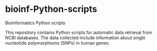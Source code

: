 # bioinf-Python-scripts
Bioinformatics Python scripts

This repository contains Python scripts for automatic data retrieval from NCBI databases. 
The data collected include information about single nucleotide polymorphisms (SNPs) in human genes.
